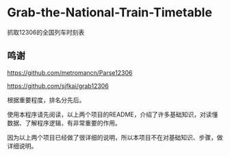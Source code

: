 # Grab-the-National-Train-Timetable
抓取12306的全国列车时刻表

## 鸣谢
https://github.com/metromancn/Parse12306

https://github.com/sjfkai/grab12306

根据重要程度，排名分先后。

使用本程序请先阅读，以上两个项目的README，介绍了许多基础知识，对读懂数据、了解程序逻辑，有非常重要的作用。

因为以上两个项目已经做了很详细的说明，所以本项目不在对基础知识、步骤，做详细说明。
